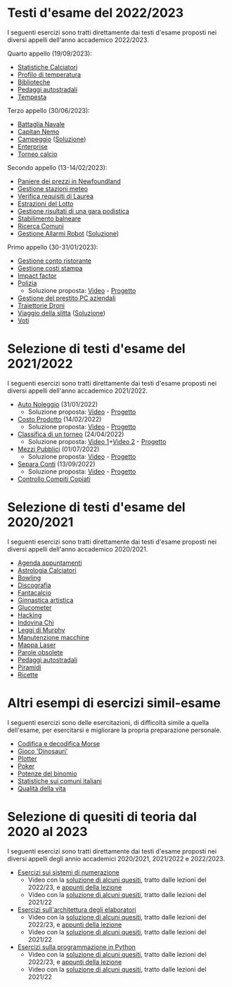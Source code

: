 # Testi d'esame del 2022/2023

I seguenti esercizi sono tratti direttamente dai testi d'esame proposti nei diversi appelli dell'anno accademico
2022/2023.

Quarto appello (19/09/2023):
- [Statistiche Calciatori](./esami2022-23/statistiche_calciatori/)
- [Profilo di temperatura](./esami2022-23/profilo_temperatura/)
- [Biblioteche](./esami2022-23/biblioteche/)
- [Pedaggi autostradali](./esami2022-23/pedaggi_autostradali/)
- [Tempesta](./esami2022-23/tempesta/)

Terzo appello (30/06/2023):
- [Battaglia Navale](./esami2022-23/battaglia_navale)
- [Capitan Nemo](./esami2022-23/capitan_nemo)
- [Campeggio](./esami2022-23/campeggio) ([Soluzione](./esami2022-23/campeggio/soluzione.py))
- [Enterprise](./esami2022-23/enterprise)
- [Torneo calcio](./esami2022-23/torneo_calcio)


Secondo appello (13-14/02/2023):
- [Paniere dei prezzi in Newfoundland](./esami2022-23/paniere_prezzi)
- [Gestione stazioni meteo](./esami2022-23/stazioni_meteo)
- [Verifica requisiti di Laurea](./esami2022-23/requisiti_laurea)
- [Estrazioni del Lotto](./esami2022-23/estrazioni_lotto)
- [Gestione risultati di una gara podistica](./esami2022-23/gara_podistica)
- [Stabilimento balneare](./esami2022-23/stabilimento_balneare)
- [Ricerca Comuni](./esami2022-23/ricerca_comuni)
- [Gestione Allarmi Robot](./esami2022-23/allarmi_robot) ([Soluzione](./esami2022-23/allarmi_robot/soluzione.py))


Primo appello (30-31/01/2023):
- [Gestione conto ristorante](./esami2022-23/conto_ristorante) 
- [Gestione costi stampa](./esami2022-23/costi_stampa)
- [Impact factor](./esami2022-23/impact_factor)
- [Polizia](./esami2022-23/polizia)
  - Soluzione proposta: [Video](https://youtu.be/e7KRSKSfkBM) - [Progetto](https://github.com/polito-info-2022/Settimane/tree/master/Esami/polizia)
- [Gestione del prestito PC aziendali](./esami2022-23/prestito_pc_aziendali)
- [Traiettorie Droni](./esami2022-23/traiettorie_droni)
- [Viaggio della slitta](./esami2022-23/viaggio_della_slitta) ([Soluzione](./esami2022-23/viaggio_della_slitta/soluzione.py))
- [Voti](./esami2022-23/voti)

# Selezione di testi d'esame del 2021/2022

I seguenti esercizi sono tratti direttamente dai testi d'esame proposti nei diversi appelli dell'anno accademico
2021/2022.

- [Auto Noleggio](esami2021-22/auto_noleggio) (31/01/2022)
  - Soluzione proposta: [Video](https://youtu.be/Qhke4XOch1Q) - [Progetto](https://github.com/polito-info-2022/Settimane/tree/master/Settimana14/auto_noleggio)
- [Costo Prodotto](esami2021-22/costo_prodotto) (14/02/2022)
  - Soluzione proposta: [Video](https://youtu.be/tjRcHRUY7Jo) - [Progetto](https://github.com/polito-info-2022/Settimane/tree/master/Settimana14/costo_prodotto)
- [Classifica di un torneo](esami2021-22/classifica_torneo) (24/04/2022)
  - Soluzione proposta: [Video 1](https://youtu.be/-GenonhFnCw)+[Video 2](https://youtu.be/usNo9p2I370) - [Progetto](https://github.com/polito-info-2022/Settimane/tree/master/Settimana14/classifica_torneo)
- [Mezzi Pubblici](esami2021-22/mezzi_pubblici) (01/07/2022)
  - Soluzione proposta: [Video](https://youtu.be/64WtQO3QSPQ) - [Progetto](https://github.com/polito-info-2022/Settimane/tree/master/Settimana14/mezzi_pubblici)
- [Separa Conti](esami2021-22/separa_conti) (13/09/2022)
  - Soluzione proposta: [Video](https://youtu.be/udb0aHCXGPY) - [Progetto](https://github.com/polito-info-2022/Settimane/tree/master/Settimana14/separa_conti)
- [Controllo Compiti Copiati](./esami2021-22/controllo_compiti)

# Selezione di testi d'esame del 2020/2021

I seguenti esercizi sono tratti direttamente dai testi d'esame proposti nei diversi appelli dell'anno accademico
2020/2021.

- [Agenda appuntamenti](esami2020-21/agenda)
- [Astrologia Calciatori](esami2020-21/astrologia_calciatori)
- [Bowling](esami2020-21/bowling)
- [Discografia](esami2020-21/discografia)
- [Fantacalcio](esami2020-21/fantacalcio)
- [Ginnastica artistica](esami2020-21/ginnastica_artistica)
- [Glucometer](esami2020-21/glucometer)
- [Hacking](esami2020-21/hacking)
- [Indovina Chi](esami2020-21/indovina_chi)
- [Leggi di Murphy](esami2020-21/murphy)
- [Manutenzione macchine](esami2020-21/manutenzione)
- [Mappa Laser](esami2020-21/mappa_laser)
- [Parole obsolete](esami2020-21/parole_obsolete)
- [Pedaggi autostradali](esami2020-21/pedaggi_autostradali)
- [Piramidi](esami2020-21/piramidi)
- [Ricette](esami2020-21/ricette)

# Altri esempi di esercizi simil-esame

I seguenti esercizi sono delle esercitazioni, di difficoltà simile a quella dell'esame, per esercitarsi e migliorare la
propria preparazione personale.

- [Codifica e decodifica Morse](esempi/morse)
- [Gioco 'Dinosauri'](esempi/dinosauri)
- [Plotter](esempi/plotter)
- [Poker](esempi/poker)
- [Potenze del binomio](esempi/potenze_binomio)
- [Statistiche sui comuni italiani](esempi/statistiche_comuni)
- [Qualità della vita](esempi/qdv)


# Selezione di quesiti di teoria dal 2020 al 2023

I seguenti esercizi sono tratti direttamente dai testi d'esame proposti nei diversi appelli degli annio accademici
2020/2021, 2021/2022 e 2022/2023.

- [Esercizi sui sistemi di numerazione](teoria/numeri.md)
    - Video con la [soluzione di alcuni quesiti](https://youtu.be/JfSvRRgj35Q),
      tratto dalle lezioni del 2022/23,
      e [appunti della lezione](https://github.com/polito-info-2022/Settimane/raw/master/Settimana14/TEORIA/L42-esercizi-numeri.pdf)
    - Video con la [soluzione di alcuni quesiti](https://youtu.be/NHuU4cKeDfM), tratto dalle lezioni del 2021/22
- [Esercizi sull'architettura degli elaboratori](teoria/architettura.md)
    - Video con la [soluzione di alcuni quesiti](https://youtu.be/4UqjZzzJ1g8),
      tratto dalle lezioni del 2022/23,
      e [appunti della lezione](https://github.com/polito-info-2022/Settimane/raw/master/Settimana14/TEORIA/L43-esercizi-architetture.pdf)
    - Video con la [soluzione di alcuni quesiti](https://youtu.be/1BNqThR1YWU), tratto dalle lezioni del 2021/22
- [Esercizi sulla programmazione in Python](teoria/python.md)
    - Video con la [soluzione di alcuni quesiti](https://youtu.be/dmap7bnlb9s),
      tratto dalle lezioni del 2022/23,
      e [appunti della lezione](https://github.com/polito-info-2022/Settimane/raw/master/Settimana14/TEORIA/L44-esercizi-Python.pdf)
    - Video con la [soluzione di alcuni quesiti](https://youtu.be/6YCwZKBAoUc), tratto dalle lezioni del 2021/22
